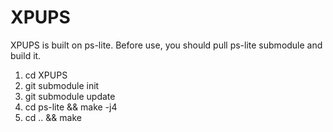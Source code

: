 # XPUPS
XPUPS is built on ps-lite. Before use, you should pull ps-lite submodule and build it.

1. cd XPUPS
2. git submodule init
3. git submodule update
4. cd ps-lite && make -j4
5. cd .. && make

